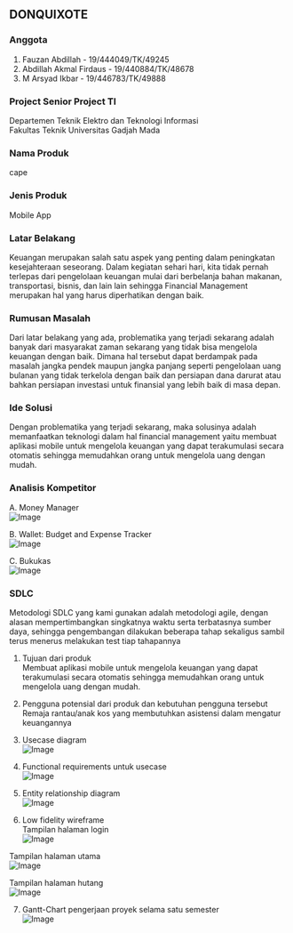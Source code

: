 ## DONQUIXOTE

### Anggota  
1. Fauzan Abdillah - 19/444049/TK/49245
2. Abdillah Akmal Firdaus - 19/440884/TK/48678
3. M Arsyad Ikbar - 19/446783/TK/49888

### Project Senior Project TI
Departemen Teknik Elektro dan Teknologi Informasi  
Fakultas Teknik Universitas Gadjah Mada


### Nama Produk  
cape  

### Jenis Produk  
Mobile App  

### Latar Belakang  
Keuangan merupakan salah satu aspek yang penting dalam peningkatan kesejahteraan seseorang. Dalam kegiatan sehari hari, kita tidak pernah terlepas dari pengelolaan keuangan mulai dari berbelanja bahan makanan, transportasi, bisnis, dan lain lain sehingga Financial Management merupakan hal yang harus diperhatikan dengan baik.  

### Rumusan Masalah  
Dari latar belakang yang ada, problematika yang terjadi sekarang adalah banyak dari masyarakat zaman sekarang yang tidak bisa mengelola keuangan dengan baik. Dimana hal tersebut dapat berdampak pada masalah jangka pendek maupun jangka panjang seperti pengelolaan uang bulanan yang tidak terkelola dengan baik dan persiapan dana darurat atau bahkan persiapan investasi untuk finansial yang lebih baik di masa depan.  

### Ide Solusi  
Dengan problematika yang terjadi sekarang, maka solusinya adalah memanfaatkan teknologi dalam hal financial management yaitu membuat aplikasi mobile untuk mengelola keuangan yang dapat terakumulasi secara otomatis sehingga memudahkan orang untuk mengelola uang dengan mudah.  

### Analisis Kompetitor  

A. Money Manager  
![Image](https://cdn.discordapp.com/attachments/692746506079567962/950314245357178890/unknown.png)

B. Wallet: Budget and Expense Tracker  
![Image](https://cdn.discordapp.com/attachments/692746506079567962/950314348142809148/unknown.png)

C. Bukukas  
![Image](https://cdn.discordapp.com/attachments/692746506079567962/950315001883803648/unknown.png)


### SDLC

Metodologi SDLC yang kami gunakan adalah metodologi agile, dengan alasan mempertimbangkan singkatnya waktu serta terbatasnya sumber daya, sehingga pengembangan dilakukan beberapa tahap sekaligus sambil terus menerus melakukan test tiap tahapannya  

1. Tujuan dari produk  
Membuat aplikasi mobile untuk mengelola keuangan yang dapat terakumulasi secara otomatis sehingga memudahkan orang untuk mengelola uang dengan mudah.  

2. Pengguna potensial dari produk dan kebutuhan pengguna tersebut  
Remaja rantau/anak kos yang membutuhkan asistensi dalam mengatur keuangannya  

3. Usecase diagram   
![Image](https://cdn.discordapp.com/attachments/692746506079567962/952867338825392138/usecase_diagram_cape.png)  

4. Functional requirements untuk usecase   
![Image](https://cdn.discordapp.com/attachments/692746506079567962/952867250338160650/unknown.png)  

5. Entity relationship diagram  
![Image](https://cdn.discordapp.com/attachments/692746506079567962/952867103373950986/unknown.png)  

6. Low fidelity wireframe  
Tampilan halaman login  
![Image](https://cdn.discordapp.com/attachments/692746506079567962/952865209352093716/unknown.png)  

Tampilan halaman utama  
![Image](https://cdn.discordapp.com/attachments/692746506079567962/952866659218108477/unknown.png)   

Tampilan halaman hutang   
![Image](https://cdn.discordapp.com/attachments/692746506079567962/952866749999624202/unknown.png)  

7. Gantt-Chart pengerjaan proyek selama satu semester  
![Image](https://cdn.discordapp.com/attachments/692746506079567962/952867064085880872/unknown.png)





